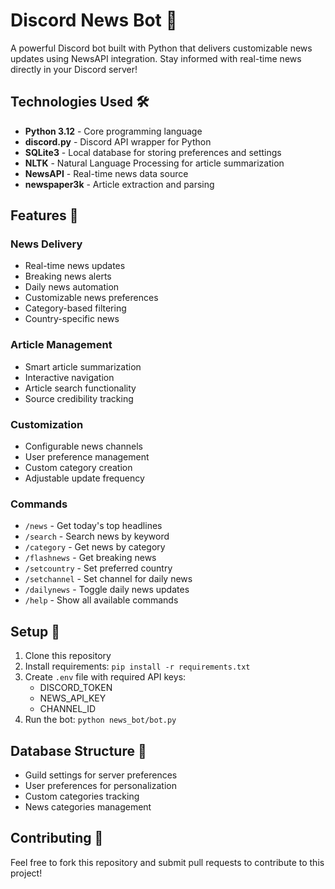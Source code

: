 # Discord News Bot 🤖

A powerful Discord bot built with Python that delivers customizable news updates using NewsAPI integration. Stay informed with real-time news directly in your Discord server!

## Technologies Used 🛠️
- **Python 3.12** - Core programming language
- **discord.py** - Discord API wrapper for Python
- **SQLite3** - Local database for storing preferences and settings
- **NLTK** - Natural Language Processing for article summarization
- **NewsAPI** - Real-time news data source
- **newspaper3k** - Article extraction and parsing

## Features 📰

### News Delivery
- Real-time news updates
- Breaking news alerts
- Daily news automation
- Customizable news preferences
- Category-based filtering
- Country-specific news

### Article Management
- Smart article summarization
- Interactive navigation
- Article search functionality
- Source credibility tracking

### Customization
- Configurable news channels
- User preference management
- Custom category creation
- Adjustable update frequency

### Commands
- `/news` - Get today's top headlines
- `/search` - Search news by keyword
- `/category` - Get news by category
- `/flashnews` - Get breaking news
- `/setcountry` - Set preferred country
- `/setchannel` - Set channel for daily news
- `/dailynews` - Toggle daily news updates
- `/help` - Show all available commands

## Setup 🚀
1. Clone this repository
2. Install requirements: `pip install -r requirements.txt`
3. Create `.env` file with required API keys:
   - DISCORD_TOKEN
   - NEWS_API_KEY
   - CHANNEL_ID
4. Run the bot: `python news_bot/bot.py`

## Database Structure 💾
- Guild settings for server preferences
- User preferences for personalization
- Custom categories tracking
- News categories management

## Contributing 🤝
Feel free to fork this repository and submit pull requests to contribute to this project!

